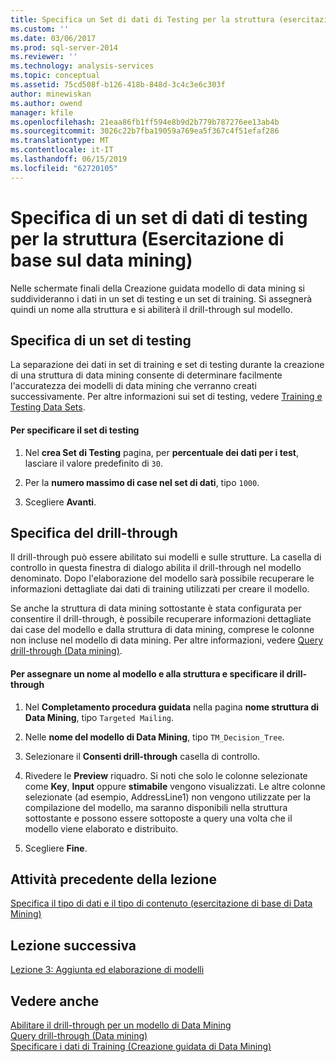 ```yaml
---
title: Specifica un Set di dati di Testing per la struttura (esercitazione di base di Data Mining) | Microsoft Docs
ms.custom: ''
ms.date: 03/06/2017
ms.prod: sql-server-2014
ms.reviewer: ''
ms.technology: analysis-services
ms.topic: conceptual
ms.assetid: 75cd508f-b126-418b-848d-3c4c3e6c303f
author: minewiskan
ms.author: owend
manager: kfile
ms.openlocfilehash: 21eaa86fb1ff594e8b9d2b779b787276ee13ab4b
ms.sourcegitcommit: 3026c22b7fba19059a769ea5f367c4f51efaf286
ms.translationtype: MT
ms.contentlocale: it-IT
ms.lasthandoff: 06/15/2019
ms.locfileid: "62720105"
---
```

# <a name="specifying-a-testing-data-set-for-the-structure-basic-data-mining-tutorial"></a>Specifica di un set di dati di testing per la struttura (Esercitazione di base sul data mining)
  Nelle schermate finali della Creazione guidata modello di data mining si suddivideranno i dati in un set di testing e un set di training. Si assegnerà quindi un nome alla struttura e si abiliterà il drill-through sul modello.  
  
## <a name="specifying-a-testing-set"></a>Specifica di un set di testing  
 La separazione dei dati in set di training e set di testing durante la creazione di una struttura di data mining consente di determinare facilmente l'accuratezza dei modelli di data mining che verranno creati successivamente. Per altre informazioni sui set di testing, vedere [Training e Testing Data Sets](../../2014/analysis-services/data-mining/training-and-testing-data-sets.md).  
  
#### <a name="to-specify-the-testing-set"></a>Per specificare il set di testing  
  
1.  Nel **crea Set di Testing** pagina, per **percentuale dei dati per i test**, lasciare il valore predefinito di `30`.  
  
2.  Per la **numero massimo di case nel set di dati**, tipo `1000`.  
  
3.  Scegliere **Avanti**.  
  
## <a name="specifying-drillthrough"></a>Specifica del drill-through  
 Il drill-through può essere abilitato sui modelli e sulle strutture. La casella di controllo in questa finestra di dialogo abilita il drill-through nel modello denominato. Dopo l'elaborazione del modello sarà possibile recuperare le informazioni dettagliate dai dati di training utilizzati per creare il modello.  
  
 Se anche la struttura di data mining sottostante è stata configurata per consentire il drill-through, è possibile recuperare informazioni dettagliate dai case del modello e dalla struttura di data mining, comprese le colonne non incluse nel modello di data mining. Per altre informazioni, vedere [Query drill-through &#40;Data mining&#41;](../../2014/analysis-services/data-mining/drillthrough-queries-data-mining.md).  
  
#### <a name="to-name-the-model-and-structure-and-specify-drillthrough"></a>Per assegnare un nome al modello e alla struttura e specificare il drill-through  
  
1.  Nel **Completamento procedura guidata** nella pagina **nome struttura di Data Mining**, tipo `Targeted Mailing`.  
  
2.  Nelle **nome del modello di Data Mining**, tipo `TM_Decision_Tree`.  
  
3.  Selezionare il **Consenti drill-through** casella di controllo.  
  
4.  Rivedere le **Preview** riquadro. Si noti che solo le colonne selezionate come **Key**, **Input** oppure **stimabile** vengono visualizzati. Le altre colonne selezionate (ad esempio, AddressLine1) non vengono utilizzate per la compilazione del modello, ma saranno disponibili nella struttura sottostante e possono essere sottoposte a query una volta che il modello viene elaborato e distribuito.  
  
5.  Scegliere **Fine**.  
  
## <a name="previous-task-in-lesson"></a>Attività precedente della lezione  
 [Specifica il tipo di dati e il tipo di contenuto &#40;esercitazione di base di Data Mining&#41;](../../2014/tutorials/specifying-the-data-type-and-content-type-basic-data-mining-tutorial.md)  
  
## <a name="next-lesson"></a>Lezione successiva  
 [Lezione 3: Aggiunta ed elaborazione di modelli](../../2014/tutorials/lesson-3-adding-and-processing-models.md)  
  
## <a name="see-also"></a>Vedere anche  
 [Abilitare il drill-through per un modello di Data Mining](../../2014/analysis-services/data-mining/enable-drillthrough-for-a-mining-model.md)   
 [Query drill-through &#40;Data mining&#41;](../../2014/analysis-services/data-mining/drillthrough-queries-data-mining.md)   
 [Specificare i dati di Training &#40;Creazione guidata di Data Mining&#41;](../../2014/analysis-services/specify-the-training-data-data-mining-wizard.md)  
  
  
